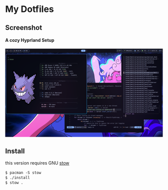 # My Dotfiles

## Screenshot
#### A cozy Hyprland Setup
![My Hyprland Setup](../screenshots/Hyprland.png)

## Install

this version requires GNU [stow](https://www.gnu.org/software/stow/)

```console
$ pacman -S stow
$ ./install
$ stow .
```

